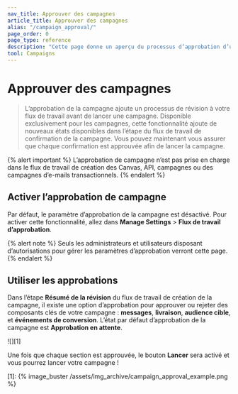 ```yaml
---
nav_title: Approuver des campagnes
article_title: Approuver des campagnes
alias: "/campaign_approval/"
page_order: 0
page_type: reference
description: "Cette page donne un aperçu du processus d’approbation d’une campagne."
tool: Campaigns
---
```


# Approuver des campagnes

> L’approbation de la campagne ajoute un processus de révision à votre flux de travail avant de lancer une campagne. Disponible exclusivement pour les campagnes, cette fonctionnalité ajoute de nouveaux états disponibles dans l’étape du flux de travail de confirmation de la campagne. Vous pouvez maintenant vous assurer que chaque confirmation est approuvée afin de lancer la campagne.

{% alert important %}
L’approbation de campagne n’est pas prise en charge dans le flux de travail de création des Canvas, API, campagnes ou des campagnes d’e-mails transactionnels.
{% endalert %}

## Activer l’approbation de campagne

Par défaut, le paramètre d’approbation de la campagne est désactivé. Pour activer cette fonctionnalité, allez dans **Manage Settings** > **Flux de travail d’approbation**.

{% alert note %}
Seuls les administrateurs et utilisateurs disposant d’autorisations pour gérer les paramètres d’approbation verront cette page.
{% endalert %}

## Utiliser les approbations

Dans l’étape **Résumé de la révision** du flux de travail de création de la campagne, il existe une option d’approbation pour approuver ou rejeter des composants clés de votre campagne : **messages**, **livraison**, **audience cible**, et **événements de conversion**. L’état par défaut d’approbation de la campagne est **Approbation en attente**. 

![][1]

Une fois que chaque section est approuvée, le bouton **Lancer** sera activé et vous pourrez lancer votre campagne ! 

[1]: {% image_buster /assets/img_archive/campaign_approval_example.png %} 
